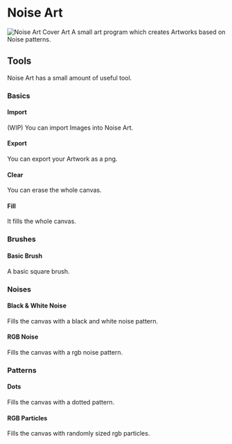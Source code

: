 # Noise Art
![Noise Art Cover Art](https://github.com/RaffaelSchaefer/Noise-Art/blob/master/img/cover/cover.png?raw=true)
A small art program which creates Artworks based on Noise patterns.
## Tools
Noise Art has a small amount of useful tool.
### Basics
#### Import
(WIP) You can import Images into Noise Art.
#### Export
You can export your Artwork as a png.
#### Clear
You can erase the whole canvas.
#### Fill
It fills the whole canvas.
### Brushes
#### Basic Brush
A basic square brush.
### Noises
#### Black & White Noise
Fills the canvas with a black and white noise pattern.
#### RGB Noise
Fills the canvas with a rgb noise pattern.
### Patterns
#### Dots
Fills the canvas with a dotted pattern.
#### RGB Particles
Fills the canvas with randomly sized rgb particles.
